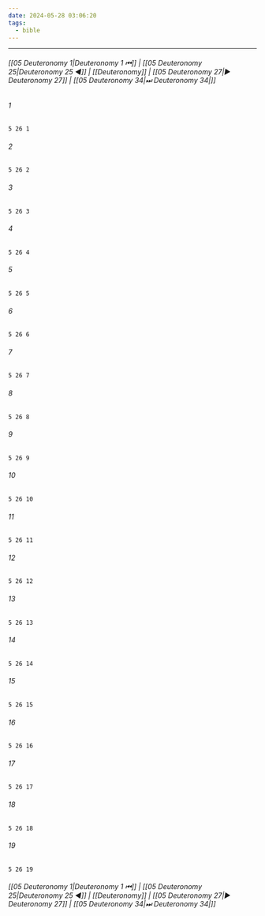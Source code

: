 ```yaml
---
date: 2024-05-28 03:06:20
tags:
  - bible
---
```

___

###### [[05 Deuteronomy 1|Deuteronomy 1 ⏮]] | [[05 Deuteronomy 25|Deuteronomy 25 ◀]] | [[Deuteronomy]] | [[05 Deuteronomy 27|▶ Deuteronomy 27]] | [[05 Deuteronomy 34|⏭ Deuteronomy 34|]]

###### 1
``` verse
5 26 1 
```
###### 2
``` verse
5 26 2 
```
###### 3
``` verse
5 26 3 
```
###### 4
``` verse
5 26 4 
```
###### 5
``` verse
5 26 5 
```
###### 6
``` verse
5 26 6 
```
###### 7
``` verse
5 26 7 
```
###### 8
``` verse
5 26 8 
```
###### 9
``` verse
5 26 9 
```
###### 10
``` verse
5 26 10 
```
###### 11
``` verse
5 26 11 
```
###### 12
``` verse
5 26 12 
```
###### 13
``` verse
5 26 13 
```
###### 14
``` verse
5 26 14 
```
###### 15
``` verse
5 26 15 
```
###### 16
``` verse
5 26 16 
```
###### 17
``` verse
5 26 17 
```
###### 18
``` verse
5 26 18 
```
###### 19
``` verse
5 26 19 
```

###### [[05 Deuteronomy 1|Deuteronomy 1 ⏮]] | [[05 Deuteronomy 25|Deuteronomy 25 ◀]] | [[Deuteronomy]] | [[05 Deuteronomy 27|▶ Deuteronomy 27]] | [[05 Deuteronomy 34|⏭ Deuteronomy 34|]]

